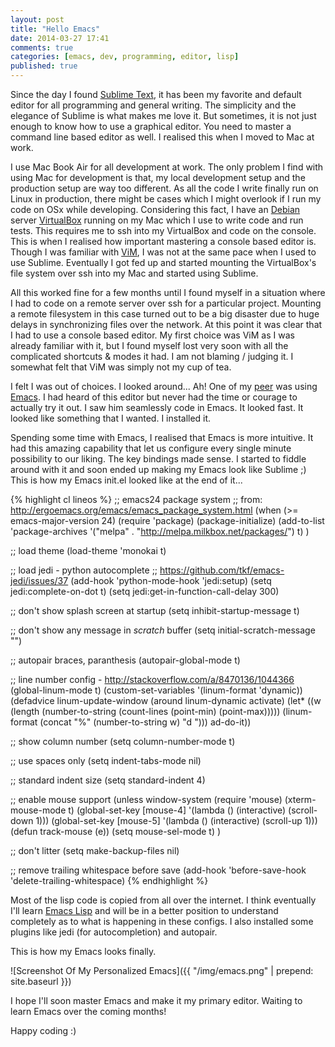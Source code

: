 ```yaml
---
layout: post
title: "Hello Emacs"
date: 2014-03-27 17:41
comments: true
categories: [emacs, dev, programming, editor, lisp]
published: true
---
```

Since the day I found [Sublime Text](http://www.sublimetext.com/), it has been my favorite and default editor for all programming and general writing. The simplicity and the elegance of Sublime is what makes me love it. But sometimes, it is not just enough to know how to use a graphical editor. You need to master a command line based editor as well. I realised this when I moved to Mac at work.

<!-- more -->

I use Mac Book Air for all development at work. The only problem I find with using Mac for development is that, my local development setup and the production setup are way too different. As all the code I write finally run on Linux in production, there might be cases which I might overlook if I run my code on OSx while developing. Considering this fact, I have an [Debian](http://www.debian.org/) server [VirtualBox](https://www.virtualbox.org/) running on my Mac which I use to write code and run tests. This requires me to ssh into my VirtualBox and code on the console. This is when I realised how important mastering a console based editor is. Though I was familiar with [ViM](http://www.vim.org/), I was not at the same pace when I used to use Sublime. Eventually I got fed up and started mounting the VirtualBox's file system over ssh into my Mac and started using Sublime.

All this worked fine for a few months until I found myself in a situation where I had to code on a remote server over ssh for a particular project. Mounting a remote filesystem in this case turned out to be a big disaster due to huge delays in synchronizing files over the network. At this point it was clear that I had to use a console based editor. My first choice was ViM as I was already familiar with it, but I found myself lost very soon with all the complicated shortcuts & modes it had. I am not blaming / judging it. I somewhat felt that ViM was simply not my cup of tea.

I felt I was out of choices. I looked around... Ah! One of my [peer](https://twitter.com/gurteshwarsingh) was using [Emacs](http://www.gnu.org/software/emacs/). I had heard of this editor but never had the time or courage to actually try it out. I saw him seamlessly code in Emacs. It looked fast. It looked like something that I wanted. I installed it.

Spending some time with Emacs, I realised that Emacs is more intuitive. It had this amazing capability that let us configure every single minute possibility to our liking. The key bindings made sense. I started to fiddle around with it and soon ended up making my Emacs look like Sublime ;) This is how my Emacs init.el looked like at the end of it...

{% highlight cl lineos %}
;; emacs24 package system
;; from: http://ergoemacs.org/emacs/emacs_package_system.html
(when (>= emacs-major-version 24)
  (require 'package)
  (package-initialize)
  (add-to-list 'package-archives '("melpa" . "http://melpa.milkbox.net/packages/") t)
)

;; load theme
(load-theme 'monokai t)

;; load jedi - python autocomplete
;; https://github.com/tkf/emacs-jedi/issues/37
(add-hook 'python-mode-hook 'jedi:setup)
(setq jedi:complete-on-dot t)
(setq jedi:get-in-function-call-delay 300)

;; don't show splash screen at startup
(setq inhibit-startup-message t)

;; don't show any message in *scratch* buffer
(setq initial-scratch-message "")

;; autopair braces, paranthesis
(autopair-global-mode t)

;; line number config - http://stackoverflow.com/a/8470136/1044366
(global-linum-mode t)
(custom-set-variables '(linum-format 'dynamic))
(defadvice linum-update-window (around linum-dynamic activate)
  (let* ((w (length (number-to-string
		     (count-lines (point-min) (point-max)))))
	 (linum-format (concat "%" (number-to-string w) "d ")))
    ad-do-it))

;; show column number
(setq column-number-mode t)

;; use spaces only
(setq indent-tabs-mode nil)

;; standard indent size
(setq standard-indent 4)

;; enable mouse support
(unless window-system
  (require 'mouse)
  (xterm-mouse-mode t)
  (global-set-key [mouse-4] '(lambda ()
			       (interactive)
			       (scroll-down 1)))
  (global-set-key [mouse-5] '(lambda ()
			       (interactive)
			       (scroll-up 1)))
  (defun track-mouse (e))
  (setq mouse-sel-mode t)
  )

;; don't litter
(setq make-backup-files nil)

;; remove trailing whitespace before save
(add-hook 'before-save-hook 'delete-trailing-whitespace)
{% endhighlight %}

Most of the lisp code is copied from all over the internet. I think eventually I'll learn [Emacs Lisp]() and will be in a better position to understand completely as to what is happening in these configs. I also installed some plugins like jedi (for autocompletion) and autopair.

This is how my Emacs looks finally.

![Screenshot Of My Personalized Emacs]({{ "/img/emacs.png" | prepend: site.baseurl }})

I hope I'll soon master Emacs and make it my primary editor. Waiting to learn Emacs over the coming months!

Happy coding :)
